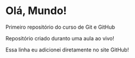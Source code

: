 # Olá, Mundo!
Primeiro repositório do curso de Git e GitHub

Repositório criado duranto uma aula ao vivo!

Essa linha eu adicionei diretamente no site GitHub!